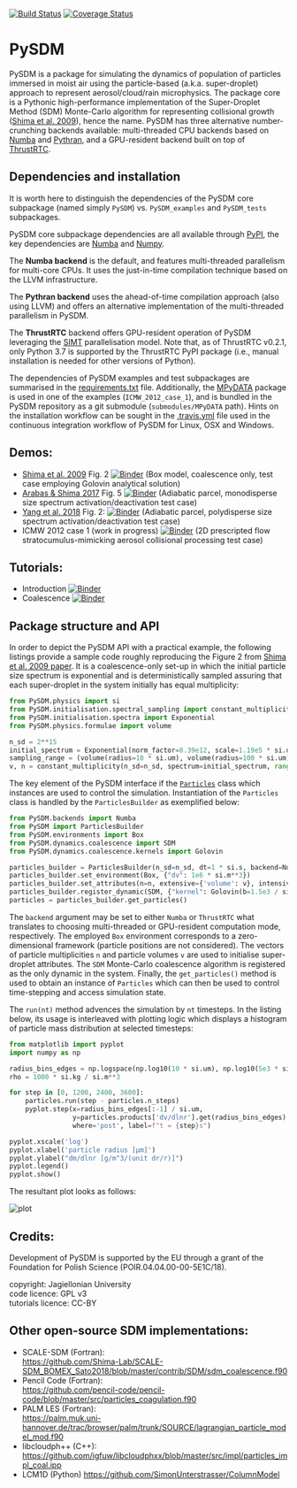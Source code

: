 [![Build Status](https://travis-ci.org/atmos-cloud-sim-uj/PySDM.svg?branch=master)](https://travis-ci.org/atmos-cloud-sim-uj/PySDM)
[![Coverage Status](https://img.shields.io/codecov/c/github/atmos-cloud-sim-uj/PySDM/master.svg)](https://codecov.io/github/atmos-cloud-sim-uj/PySDM?branch=master)

# PySDM
PySDM is a package for simulating the dynamics of population of particles 
  immersed in moist air using the particle-based (a.k.a. super-droplet) approach 
  to represent aerosol/cloud/rain microphysics.
The package core is a Pythonic high-performance implementation of the 
  Super-Droplet Method (SDM) Monte-Carlo algorithm for representing collisional growth 
  ([Shima et al. 2009](http://doi.org/10.1002/qj.441)), hence the name. 
PySDM has three alternative number-crunching backends 
  available: multi-threaded CPU backends based on [Numba](http://numba.pydata.org/) 
  and [Pythran](https://pythran.readthedocs.io/en/latest/), and a GPU-resident
  backend built on top of [ThrustRTC](https://pypi.org/project/ThrustRTC/).

## Dependencies and installation

It is worth here to distinguish the dependencies of the PySDM core subpackage 
(named simply ``PySDM``) vs. ``PySDM_examples`` and ``PySDM_tests`` subpackages.

PySDM core subpackage dependencies are all available through [PyPI](https://pypi.org), 
  the key dependencies are [Numba](http://numba.pydata.org/) and [Numpy](https://numpy.org/).


The **Numba backend** is the default, and features multi-threaded parallelism for 
  multi-core CPUs. 
It uses the just-in-time compilation technique based on the LLVM infrastructure.

The **Pythran backend** uses the ahead-of-time compilation approach (also using LLVM) and
  offers an alternative implementation of the multi-threaded parallelism in PySDM.

The **ThrustRTC** backend offers GPU-resident operation of PySDM
  leveraging the [SIMT](https://en.wikipedia.org/wiki/Single_instruction,_multiple_threads) 
  parallelisation model. 
Note that, as of ThrustRTC v0.2.1, only Python 3.7 is supported by the ThrustRTC PyPI package
  (i.e., manual installation is needed for other versions of Python).

The dependencies of PySDM examples and test subpackages are summarised in
  the [requirements.txt](https://github.com/atmos-cloud-sim-uj/PySDM/blob/master/requirements.txt) 
  file.
Additionally, the [MPyDATA](https://github.com/atmos-cloud-sim-uj/MPyDATA) package
  is used in one of the examples (``ICMW_2012_case_1``), and is bundled 
  in the PySDM repository as a git submodule (``submodules/MPyDATA`` path).
Hints on the installation workflow can be sought in the [.travis.yml](https://github.com/atmos-cloud-sim-uj/PySDM/blob/master/.travis.yml) file
  used in the continuous integration workflow of PySDM for Linux, OSX and Windows.

## Demos:
- [Shima et al. 2009](http://doi.org/10.1002/qj.441) Fig. 2 
  [![Binder](https://mybinder.org/badge_logo.svg)](https://mybinder.org/v2/gh/atmos-cloud-sim-uj/PySDM.git/master?filepath=PySDM_examples%2FShima_et_al_2009_Fig_2/demo.ipynb)
  (Box model, coalescence only, test case employing Golovin analytical solution)
- [Arabas & Shima 2017](http://dx.doi.org/10.5194/npg-24-535-2017) Fig. 5
  [![Binder](https://mybinder.org/badge_logo.svg)](https://mybinder.org/v2/gh/atmos-cloud-sim-uj/PySDM.git/master?filepath=PySDM_examples%2FArabas_and_Shima_2017_Fig_5/demo.ipynb)
  (Adiabatic parcel, monodisperse size spectrum activation/deactivation test case)
- [Yang et al. 2018](http://doi.org/10.5194/acp-18-7313-2018) Fig. 2:
  [![Binder](https://mybinder.org/badge_logo.svg)](https://mybinder.org/v2/gh/atmos-cloud-sim-uj/PySDM.git/master?filepath=PySDM_examples%2FYang_et_al_2018_Fig_2/demo.ipynb)
  (Adiabatic parcel, polydisperse size spectrum activation/deactivation test case)
- ICMW 2012 case 1 (work in progress)
  [![Binder](https://mybinder.org/badge_logo.svg)](https://mybinder.org/v2/gh/atmos-cloud-sim-uj/PySDM.git/master?filepath=PySDM_examples%2FICMW_2012_case_1/demo.ipynb)
  (2D prescripted flow stratocumulus-mimicking aerosol collisional processing test case)
  
## Tutorials:
- Introduction [![Binder](https://mybinder.org/badge_logo.svg)](https://mybinder.org/v2/gh/atmos-cloud-sim-uj/PySDM.git/master?filepath=PySDM_tutorials%2F_intro.ipynb)
- Coalescence [![Binder](https://mybinder.org/badge_logo.svg)](https://mybinder.org/v2/gh/atmos-cloud-sim-uj/PySDM.git/master?filepath=PySDM_tutorials%2Fcoalescence.ipynb)

## Package structure and API

In order to depict the PySDM API with a practical example, the following
  listings provide a sample code roughly reproducing the 
  Figure 2 from [Shima et al. 2009 paper](http://doi.org/10.1002/qj.441).
It is a coalescence-only set-up in which the initial particle size 
  spectrum is exponential and is deterministically sampled assuring
  that each super-droplet in the system initially has equal multiplicity:
```Python
from PySDM.physics import si
from PySDM.initialisation.spectral_sampling import constant_multiplicity
from PySDM.initialisation.spectra import Exponential
from PySDM.physics.formulae import volume

n_sd = 2**15
initial_spectrum = Exponential(norm_factor=8.39e12, scale=1.19e5 * si.um**3)
sampling_range = (volume(radius=10 * si.um), volume(radius=100 * si.um))
v, n = constant_multiplicity(n_sd=n_sd, spectrum=initial_spectrum, range=sampling_range)
```

The key element of the PySDM interface if the [``Particles``](https://github.com/atmos-cloud-sim-uj/PySDM/blob/master/PySDM/simulation/particles.py) 
  class which instances are used to control the simulation.
Instantiation of the ``Particles`` class is handled by the ``ParticlesBuilder``
  as exemplified below:
```Python
from PySDM.backends import Numba
from PySDM import ParticlesBuilder
from PySDM.environments import Box
from PySDM.dynamics.coalescence import SDM
from PySDM.dynamics.coalescence.kernels import Golovin

particles_builder = ParticlesBuilder(n_sd=n_sd, dt=1 * si.s, backend=Numba)
particles_builder.set_environment(Box, {"dv": 1e6 * si.m**3})
particles_builder.set_attributes(n=n, extensive={'volume': v}, intensive={})
particles_builder.register_dynamic(SDM, {"kernel": Golovin(b=1.5e3 / si.s)})
particles = particles_builder.get_particles()
```
The ``backend`` argument may be set to either ``Numba`` or ``ThrustRTC``
  what translates to choosing multi-threaded or GPU-resident computation mode, respectively.
The employed ``Box`` environment corresponds to a zero-dimensional framework
  (particle positions are not considered).
The vectors of particle multiplicities ``n`` and particle volumes ``v`` are
  used to initialise super-droplet attributes.
The ``SDM`` Monte-Carlo coalescence algorithm is registered as the only
  dynamic in the system.
Finally, the ``get_particles()`` method is used to obtain an instance
  of ``Particles`` which can then be used to control time-stepping and
  access simulation state.

The ``run(nt)`` method advences the simulation by ``nt`` timesteps.
In the listing below, its usage is interleaved with plotting logic
  which displays a histogram of particle mass distribution 
  at selected timesteps:
```Python
from matplotlib import pyplot
import numpy as np

radius_bins_edges = np.logspace(np.log10(10 * si.um), np.log10(5e3 * si.um), num=64, endpoint=True)
rho = 1000 * si.kg / si.m**3

for step in [0, 1200, 2400, 3600]:
    particles.run(step - particles.n_steps)
    pyplot.step(x=radius_bins_edges[:-1] / si.um,
                y=particles.products['dv/dlnr'].get(radius_bins_edges) * rho / si.g,
                where='post', label=f"t = {step}s")

pyplot.xscale('log')
pyplot.xlabel('particle radius [µm]')
pyplot.ylabel("dm/dlnr [g/m^3/(unit dr/r)]")
pyplot.legend()
pyplot.show()
```
The resultant plot looks as follows:

![plot](https://raw.githubusercontent.com/piotrbartman/PySDM/develop/PySDM_tutorials/pics/readme.png)

## Credits:

Development of PySDM is supported by the EU through a grant of the Foundation for Polish Science (POIR.04.04.00-00-5E1C/18).

copyright: Jagiellonian University   
code licence: GPL v3   
tutorials licence: CC-BY

## Other open-source SDM implementations:
- SCALE-SDM (Fortran):    
  https://github.com/Shima-Lab/SCALE-SDM_BOMEX_Sato2018/blob/master/contrib/SDM/sdm_coalescence.f90
- Pencil Code (Fortran):    
  https://github.com/pencil-code/pencil-code/blob/master/src/particles_coagulation.f90
- PALM LES (Fortran):    
  https://palm.muk.uni-hannover.de/trac/browser/palm/trunk/SOURCE/lagrangian_particle_model_mod.f90
- libcloudph++ (C++):    
  https://github.com/igfuw/libcloudphxx/blob/master/src/impl/particles_impl_coal.ipp
- LCM1D (Python)
  https://github.com/SimonUnterstrasser/ColumnModel
